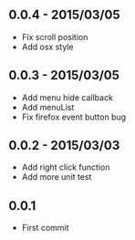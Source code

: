 ## 0.0.4 - 2015/03/05

* Fix scroll position
* Add osx style

## 0.0.3 - 2015/03/05

* Add menu hide callback
* Add menuList
* Fix firefox event button bug

## 0.0.2 - 2015/03/03

* Add right click function
* Add more unit test

## 0.0.1

* First commit


